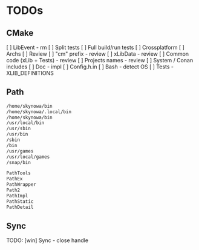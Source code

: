 # TODOs

## CMake

[ ] LibEvent - rm
[ ] Split tests
[ ] Full build/run tests
[ ] Crossplatform
[ ] Archs
[ ] Review
[ ] "cm" prefix - review
[ ] xLibData - review
[ ] Common code (xLib + Tests) - review
[ ] Projects names - review
[ ] System / Conan includes
[ ] Doc - impl
[ ] Config.h.in
[ ] Bash - detect OS
[ ] Tests - XLIB_DEFINITIONS

## Path

```bash
/home/skynowa/bin
/home/skynowa/.local/bin
/home/skynowa/bin
/usr/local/bin
/usr/sbin
/usr/bin
/sbin
/bin
/usr/games
/usr/local/games
/snap/bin
```

```bash
PathTools
PathEx
PathWrapper
Path2
PathImpl
PathStatic
PathDetail
```

## Sync

TODO: [win] Sync - close handle
